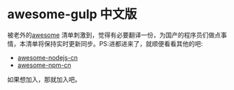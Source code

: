 # awesome-gulp 中文版 

被老外的[awesome](https://github.com/sindresorhus/awesome) 清单刺激到，觉得有必要翻译一份，为国产的程序员们做点事情，本清单将保持实时更新同步。PS:进都进来了，就顺便看看其他的吧:
- [awesome-nodejs-cn](https://github.com/Pines-Cheng/awesome-nodejs-cn)
- [awesome-npm-cn](https://github.com/Pines-Cheng/awesome-npm-cn)

如果想加入，那就加入吧。
